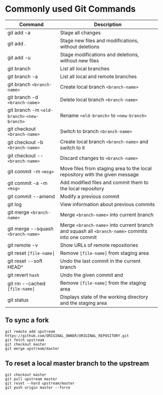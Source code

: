 # Commonly used Git Commands

| Command                                     | Description                                                                                      |
| ------------------------------------------- | ------------------------------------------------------------------------------------------------ |
| git add -a                                  | Stage all changes                                                                                |
| git add .                                   | Stage new files and modifications, without deletions                                             |
| git add -u                                  | Stage modifications and deletions, without new files                                             |
| git branch                                  | List all local branches                                                                          |
| git branch -a                               | List all local and remote branches                                                               |
| git branch `<branch-name>`                  | Create local branch `<branch-name>`                                                              |
| git branch -d `<branch-name>`               | Delete local branch `<branch-name>`                                                              |
| git branch -m `<old-branch>` `<new-branch>` | Rename `<old-branch>` to `<new-branch>`                                                          |
| git checkout `<branch-name>`                | Switch to branch `<branch-name>`                                                                 |
| git checkout -b `<branch-name>`             | Create local branch `<branch-name>` and switch to it                                             |
| git checkout -- `<branch-name>`             | Discard changes to `<branch-name>`                                                               |
| git commit -m `<msg>`                       | Move files from staging area to the local repository with the given message                      |
| git commit -a -m `<msg>`                    | Add modified files and commit them to the local repository                                       |
| git commit --amend                          | Modify a previous commit                                                                         |
| git log                                     | View information about previous commits                                                          |
| git merge `<branch-name>`                   | Merge `<branch-name>` into current branch                                                        |
| git merge --squash `<branch-name>`          | Merge `<branch-name>` into current branch and squash all `<branch-name>` commits into one commit |
| git remote -v                               | Show URLs of remote repositories                                                                 |
| git reset `[file-name]`                     | Remove `[file-name]` from staging area                                                           |
| git reset --soft HEAD^                      | Undo the last commit in the current branch                                                       |
| git revert `hash`                           | Undo the given commit and                                                                        |
| git rm --cached `[file-name]`               | Remove `[file-name]` from the staging area                                                       |
| git status                                  | Displays state of the working directory and the staging area                                     |

## To sync a fork

```git
git remote add upstream https://github.com/ORIGINAL_OWNER/ORIGINAL_REPOSITORY.git
git fetch upstream
git checkout master
git merge upstream/master
```

## To reset a local master branch to the upstream

```git
git checkout master
git pull upstream master
git reset --hard upstream/master
git push origin master --force
```
